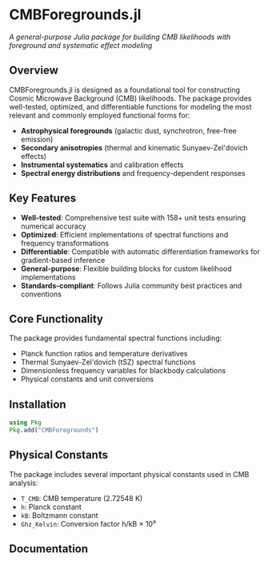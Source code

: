 # CMBForegrounds.jl

*A general-purpose Julia package for building CMB likelihoods with foreground and systematic effect modeling*

## Overview

CMBForegrounds.jl is designed as a foundational tool for constructing Cosmic Microwave Background (CMB) likelihoods. The package provides well-tested, optimized, and differentiable functions for modeling the most relevant and commonly employed functional forms for:

- **Astrophysical foregrounds** (galactic dust, synchrotron, free-free emission)
- **Secondary anisotropies** (thermal and kinematic Sunyaev-Zel'dovich effects)
- **Instrumental systematics** and calibration effects
- **Spectral energy distributions** and frequency-dependent responses

## Key Features

- **Well-tested**: Comprehensive test suite with 158+ unit tests ensuring numerical accuracy
- **Optimized**: Efficient implementations of spectral functions and frequency transformations
- **Differentiable**: Compatible with automatic differentiation frameworks for gradient-based inference
- **General-purpose**: Flexible building blocks for custom likelihood implementations
- **Standards-compliant**: Follows Julia community best practices and conventions

## Core Functionality

The package provides fundamental spectral functions including:

- Planck function ratios and temperature derivatives
- Thermal Sunyaev-Zel'dovich (tSZ) spectral functions
- Dimensionless frequency variables for blackbody calculations
- Physical constants and unit conversions

## Installation

```julia
using Pkg
Pkg.add("CMBForegrounds")
```

## Physical Constants

The package includes several important physical constants used in CMB analysis:

- `T_CMB`: CMB temperature (2.72548 K)
- `h`: Planck constant 
- `kB`: Boltzmann constant
- `Ghz_Kelvin`: Conversion factor h/kB × 10⁹

## Documentation

```@index
```